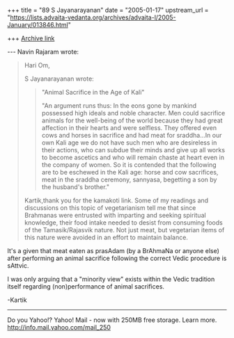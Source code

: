 +++
title = "89 S Jayanarayanan"
date = "2005-01-17"
upstream_url = "https://lists.advaita-vedanta.org/archives/advaita-l/2005-January/013846.html"

+++
[Archive link](https://lists.advaita-vedanta.org/archives/advaita-l/2005-January/013846.html)

--- Navin Rajaram <navinr at moschip.com> wrote:

> Hari Om,
> 
> S Jayanarayanan wrote:
> 
> >"Animal Sacrifice in the Age of Kali"
> >
> >"An argument runs thus: In the eons gone by mankind possessed high
> >ideals and noble character. Men could sacrifice animals for the
> >well-being of the world because they had great affection in their
> >hearts and were selfless. They offered even cows and horses in
> >sacrifice and had meat for sraddha...In our own Kali age we do not
> have
> >such men who are desireless in their actions, who can subdue their
> >minds and give up all works to become ascetics and who will remain
> >chaste at heart even in the company of women. So it is contended
> that
> >the following are to be eschewed in the Kali age: horse and cow
> >sacrifices, meat in the sraddha ceremony, sannyasa, begetting a son
> by
> >the husband's brother."
> >
> Kartik,thank you for the kamakoti link. Some of my readings and 
> discussions on this topic of vegetarianism tell me that since
> Brahmanas 
> were entrusted with imparting and seeking spiritual knowledge, their 
> food intake needed to desist from consuming foods of the 
> Tamasik/Rajasvik nature. Not just meat, but vegetarian items of this 
> nature were avoided in an effort to maintain balance.
> 

It's a given that meat eaten as prasAdam (by a BrAhmaNa or anyone else)
after performing an animal sacrifice following the correct Vedic
procedure is sAttvic. 

I was only arguing that a "minority view" exists within the Vedic
tradition itself regarding (non)performance of animal sacrifices.

-Kartik



__________________________________ 
Do you Yahoo!? 
Yahoo! Mail - now with 250MB free storage. Learn more.
http://info.mail.yahoo.com/mail_250

